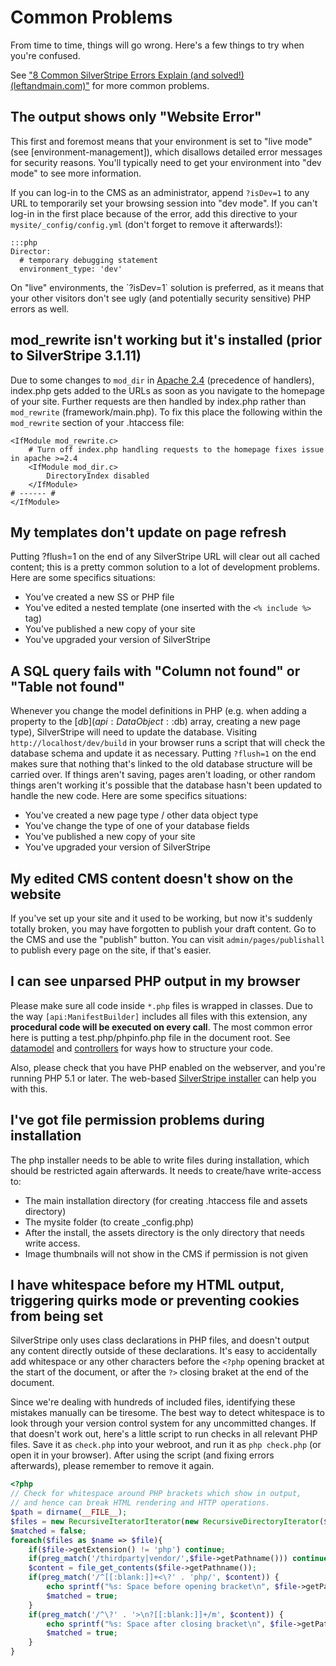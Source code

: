 # Common Problems

From time to time, things will go wrong.  Here's a few things to try when you're confused.

See ["8 Common SilverStripe Errors Explain (and solved!) (leftandmain.com)"](http://www.leftandmain.com/silverstripe-tips/2010/09/08/8-common-silverstripe-errors-explained-and-solved/)
for more common problems.

## The output shows only "Website Error"

This first and foremost means that your environment is set to "live mode" (see [environment-management]), which disallows
detailed error messages for security reasons. You'll typically need to get your environment into "dev mode" to see more
information.

If you can log-in to the CMS as an administrator, append `?isDev=1` to any URL to temporarily set your browsing session into
"dev mode". If you can't log-in in the first place because of the error, add this directive to your `mysite/_config/config.yml`
(don't forget to remove it afterwards!):

	:::php
	Director:
	  # temporary debugging statement
	  environment_type: 'dev'

<div class="warning" markdown='1'>
On "live" environments, the `?isDev=1` solution is preferred, as it means that your other visitors don't see ugly
(and potentially security sensitive) PHP errors as well.
</div>

## mod_rewrite isn't working but it's installed (prior to SilverStripe 3.1.11)

Due to some changes to `mod_dir` in [Apache 2.4](http://httpd.apache.org/docs/current/mod/mod_dir.html#DirectoryCheckHandler) (precedence of handlers), index.php gets added to the URLs as soon as you navigate to the homepage of your site. Further requests are then handled by index.php rather than `mod_rewrite` (framework/main.php). To fix this place the following within the `mod_rewrite` section of your .htaccess file:

```
<IfModule mod_rewrite.c>
	# Turn off index.php handling requests to the homepage fixes issue in apache >=2.4
	<IfModule mod_dir.c>
    	DirectoryIndex disabled
	</IfModule>
# ------ #
</IfModule>
```

## My templates don't update on page refresh

Putting ?flush=1 on the end of any SilverStripe URL will clear out all cached content; this is a pretty common solution
to a lot of development problems.  Here are some specifics situations:

*  You've created a new SS or PHP file
*  You've edited a nested template (one inserted with the `<% include %>` tag)
*  You've published a new copy of your site
*  You've upgraded your version of SilverStripe

## A SQL query fails with "Column not found" or "Table not found"

Whenever you change the model definitions in PHP (e.g. when adding a property to the [$db](api:DataObject::$db) array,
creating a new page type), SilverStripe will need to update the database. Visiting `http://localhost/dev/build` in
your browser runs a script that will check the database schema and update it as necessary.  Putting `?flush=1` on the
end makes sure that nothing that's linked to the old database structure will be carried over.  If things aren't saving,
pages aren't loading, or other random things aren't working it's possible that the database hasn't been updated to
handle the new code.  Here are some specifics situations:

*  You've created a new page type / other data object type
*  You've change the type of one of your database fields
*  You've published a new copy of your site
*  You've upgraded your version of SilverStripe

## My edited CMS content doesn't show on the website

If you've set up your site and it used to be working, but now it's suddenly totally broken, you may have forgotten to
publish your draft content.  Go to the CMS and use the "publish" button.  You can visit `admin/pages/publishall` to publish
every page on the site, if that's easier.

## I can see unparsed PHP output in my browser

Please make sure all code inside `*.php` files is wrapped in classes. Due to the way `[api:ManifestBuilder]`
includes all files with this extension, any **procedural code will be executed on every call**. The most common error here
is putting a test.php/phpinfo.php file in the document root. See [datamodel](/topics/datamodel) and [controllers](/topics/controller)
for ways how to structure your code.

Also, please check that you have PHP enabled on the webserver, and you're running PHP 5.1 or later.
The web-based [SilverStripe installer](/installation) can help you with this.

## I've got file permission problems during installation

The php installer needs to be able to write files during installation, which should be restricted again afterwards. It
needs to create/have write-access to:

 * The main installation directory (for creating .htaccess file and assets directory)
 * The mysite folder (to create _config.php)
 * After the install, the assets directory is the only directory that needs write access.
 * Image thumbnails will not show in the CMS if permission is not given 

## I have whitespace before my HTML output, triggering quirks mode or preventing cookies from being set

SilverStripe only uses class declarations in PHP files, and doesn't output any content
directly outside of these declarations. It's easy to accidentally add whitespace
or any other characters before the `<?php` opening bracket at the start of the document,
or after the `?>` closing braket at the end of the document.

Since we're dealing with hundreds of included files, identifying these mistakes manually can be tiresome.
The best way to detect whitespace is to look through your version control system for any uncommitted changes. 
If that doesn't work out, here's a little script to run checks in all relevant PHP files.
Save it as `check.php` into your webroot, and run it as `php check.php` (or open it in your browser).
After using the script (and fixing errors afterwards), please remember to remove it again.

```php
<?php
// Check for whitespace around PHP brackets which show in output,
// and hence can break HTML rendering and HTTP operations.
$path = dirname(__FILE__);
$files = new RecursiveIteratorIterator(new RecursiveDirectoryIterator($path), RecursiveIteratorIterator::SELF_FIRST);
$matched = false;
foreach($files as $name => $file){
	if($file->getExtension() != 'php') continue;
	if(preg_match('/thirdparty|vendor/',$file->getPathname())) continue;
    $content = file_get_contents($file->getPathname());
    if(preg_match('/^[[:blank:]]+<\?' . 'php/', $content)) {
		echo sprintf("%s: Space before opening bracket\n", $file->getPathname());
		$matched = true;
	}
    if(preg_match('/^\?' . '>\n?[[:blank:]]+/m', $content)) {
    	echo sprintf("%s: Space after closing bracket\n", $file->getPathname());
    	$matched = true;
    }
}
```

